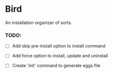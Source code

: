 # Bird

An installation organizer of sorts.

### TODO:
- [ ] Add skip pre-install option to install command
- [ ] Add force option to install, update and uninstall
- [ ] Create 'init' command to generate eggs file

